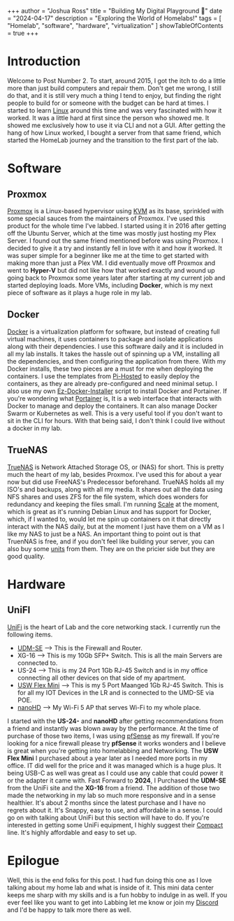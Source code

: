 +++
author = "Joshua Ross"
title = "Building My Digital Playground 🛝"
date = "2024-04-17"
description = "Exploring the World of Homelabs!"
tags = [
    "Homelab",
    "software",
    "hardware",
    "virtualization"
]
showTableOfContents = true
+++

# Introduction


Welcome to Post Number 2. To start, around 2015, I got the itch to do a little more than just build computers and repair them. Don't get me wrong, I still do that, and it is still very much a thing I tend to enjoy, but finding the right people to build for or someone with the budget can be hard at times. I started to learn [Linux](https://en.wikipedia.org/wiki/Linux) around this time and was very fascinated with how it worked. It was a little hard at first since the person who showed me. It showed me exclusively how to use it via CLI and not a GUI. After getting the hang of how Linux worked, I bought a server from that same friend, which started the HomeLab journey and the transition to the first part of the lab.


# Software
## Proxmox


[Proxmox](https://proxmox.com/en/) is a Linux-based hypervisor using [KVM](https://en.wikipedia.org/wiki/Kernel-based_Virtual_Machine) as its base, sprinkled with some special sauces from the maintainers of Proxmox. I've used this product for the whole time I've labbed. I started using it in 2016 after getting off the Ubuntu Server, which at the time was mostly just hosting my Plex Server. I found out the same friend mentioned before was using Proxmox. I decided to give it a try and instantly fell in love with it and how it worked. It was super simple for a beginner like me at the time to get started with making more than just a Plex VM. I did eventually move off Proxmox and went to **Hyper-V** but did not like how that worked exactly and wound up going back to Proxmox some years later after starting at my current job and started deploying loads. More VMs, including **Docker**, which is my next piece of software as it plays a huge role in my lab.


## Docker


[Docker](https://www.docker.com/) is a virtualization platform for software, but instead of creating full virtual machines, it uses containers to package and isolate applications along with their dependencies. I use this software daily and it is included in all my lab installs. It takes the hassle out of spinning up a VM, installing all the dependencies, and then configuring the application from there. With my Docker installs, these two pieces are a must for me when deploying the containers. I use the templates from [Pi-Hosted](https://github.com/novaspirit/pi-hosted) to easily deploy the containers, as they are already pre-configured and need minimal setup. I also use my own [Ez-Docker-Installer](https://github.com/ross-jm/Ez-Docker-Installer) script to install Docker and Portainer. If you're wondering what [Portainer](https://www.portainer.io/) is, It is a web interface that interacts with Docker to manage and deploy the containers. It can also manage Docker Swarm or Kubernetes as well. This is a very useful tool if you don't want to sit in the CLI for hours. With that being said, I don't think I could live without a docker in my lab.


## TrueNAS


[TrueNAS](https://www.truenas.com/) is Network Attached Storage OS, or (NAS) for short. This is pretty much the heart of my lab, besides Proxmox. I've used this for about a year now but did use FreeNAS's Predecessor beforehand. TrueNAS holds all my ISO's and backups, along with all my media. It shares out all the data using NFS shares and uses ZFS for the file system, which does wonders for redundancy and keeping the files small. I'm running [Scale](https://www.truenas.com/truenas-scale/) at the moment, which is great as it's running Debian Linux and has support for Docker, which, if I wanted to, would let me spin up containers on it that directly interact with the NAS daily, but at the moment I just have them on a VM as I like my NAS to just be a NAS. An important thing to point out is that TruenNAS is free, and if you don't feel like building your server, you can also buy some [units](https://www.ixsystems.com/) from them. They are on the pricier side but they are good quality.

# Hardware

## UniFI

[UniFi](https://www.ui.com) is the heart of Lab and the core networking stack. I currently run the following items.

- [UDM-SE](https://store.ui.com/us/en/pro/category/all-unifi-cloud-gateways/products/udm-se) --> This is the Firewall and Router.
- XG-16 --> This is my 10Gb SFP+ Switch. This is all the main Servers are connected to.
- US-24 --> This is my 24 Port 1Gb RJ-45 Switch and is in my office connecting all other devices on that side of my apartment.
- [USW Flex Mini](https://store.ui.com/us/en/pro/products/usw-flex-mini) --> This is my 5 Port Maanged 1Gb RJ-45 Switch. This is for all my IOT Devices in the LR and is connected to the UMD-SE via POE.
- [nanoHD](https://store.ui.com/us/en/pro/products/uap-nanohd) --> My Wi-Fi 5 AP that serves Wi-Fi to my whole place.

I started with the **US-24-** and **nanoHD** after getting recommendations from a friend and instantly was blown away by the performance. At the time of purchase of those two items, I was using [pfSense](https://www.pfsense.org/) as my firewall. If you're looking for a nice firewall please try **pfSense** it works wonders and I believe is great when you're getting into homelabbing and Networking. The **USW Flex Mini** I purchased about a year later as I needed more ports in my office. IT did well for the price and it was managed which is a huge plus. It being USB-C as well was great as I could use any cable that could power it or the adapter it came with. Fast Forward to **2024**, I Purchased the **UDM-SE** from the UniFi site and the **XG-16** from a friend. The addition of those two made the networking in my lab so much more responsive and in a sense healthier. It's about 2 months since the latest purchase and I have no regrets about it. It's Snappy, easy to use, and affordable in a sense. I could go on with talking about UniFi but this section will have to do. If you're interested in getting some UniFi equipment, I highly suggest their [Compact](https://ui.com/us/en/cloud-gateways/compact) line. It's highly affordable and easy to set up.

# Epilogue
Well, this is the end folks for this post. I had fun doing this one as I love talking about my home lab and what is inside of it. This mini data center keeps me sharp with my skills and is a fun hobby to indulge in as well. If you ever feel like you want to get into Labbing let me know or join my [Discord](htttps://jersh.tech/chat) and I'd be happy to talk more there as well.






